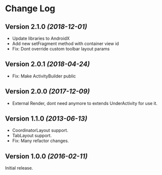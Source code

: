 Change Log
==========

Version 2.1.0 *(2018-12-01)*
----------------------------

 * Update libraries to AndroidX
 * Add new setFragment method with container view id
 * Fix: Dont override custom toolbar layout params


Version 2.0.1 *(2018-04-24)*
----------------------------

 * Fix: Make ActivityBuilder public


Version 2.0.0 *(2017-12-09)*
----------------------------

 * External Render, dont need anymore to extends UnderActivity for use it.


Version 1.1.0 *(2013-06-13)*
----------------------------

 * CoordinatorLayout support.
 * TabLayout support.
 * Fix: Many refactor changes.


Version 1.0.0 *(2016-02-11)*
----------------------------

Initial release.